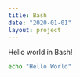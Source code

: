 ```yaml
---
title: Bash
date: "2020-01-01"
layout: project
---
```

Hello world in Bash!


```bash
echo "Hello World"
```
